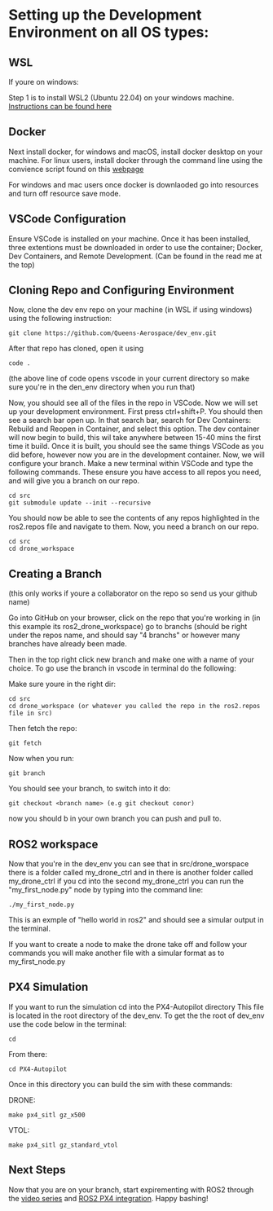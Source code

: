 # Setting up the Development Environment on all OS types:

## WSL
If youre on windows:

Step 1 is to install WSL2 (Ubuntu 22.04) on your windows machine. [Instructions can be found here](https://learn.microsoft.com/en-us/windows/wsl/install)

## Docker

Next install docker, for windows and macOS, install docker desktop on your machine. For linux users, install docker through the command line using the convience script found on this [webpage](docs.docker.com/engine/install/ubuntu)

For windows and mac users once docker is downlaoded go into resources and turn off resource save mode.

## VSCode Configuration

Ensure VSCode is installed on your machine. Once it has been installed, three extentions must be downloaded in order to use the container; Docker, Dev Containers, and Remote Development. (Can be found in the read me at the top)

## Cloning Repo and Configuring Environment

Now, clone the dev env repo on your machine (in WSL if using windows) using the following instruction: 
 
	git clone https://github.com/Queens-Aerospace/dev_env.git

After that repo has cloned, open it using

	code .
 
 (the above line of code opens vscode in your current directory so make sure you're in the den_env directory when you run that)

Now, you should see all of the files in the repo in VSCode. Now we will set up your development environment. First press ctrl+shift+P. You should then see a search bar open up. In that search bar, search for Dev Containers: Rebuild and Reopen in Container, and select this option. The dev container will now begin to build, this wil take anywhere between 15-40 mins the first time it build.
Once it is built, you should see the same things VSCode as you did before, however now you are in the development container. Now, we will configure your branch. Make a new terminal within VSCode and type the following commands. These ensure you have access to all repos you need, and will give you a branch on our repo. 

	cd src
	git submodule update --init --recursive

You should now be able to see the contents of any repos highlighted in the ros2.repos file and navigate to them. Now, you need a branch on our repo. 

 	cd src
	cd drone_workspace 
## Creating a Branch
(this only works if youre a collaborator on the repo so send us your github name)

Go into GitHub on your browser, click on the repo that you're working in (in this example its ros2_drone_workspace) go to branchs (should be right under the repos name, and should say "4 branchs" or however many branches have already been made. 

Then in the top right click new branch and make one with a name of your choice. To go use the branch in vscode in terminal do the following:

Make sure youre in the right dir:

	cd src
 	cd drone_workspace (or whatever you called the repo in the ros2.repos file in src)
  
Then fetch the repo:

 	git fetch

Now when you run:

	git branch
 
 You should see your branch, to switch into it do:

 	git checkout <branch name> (e.g git checkout conor)

now you should b in your own branch you can push and pull to.

## ROS2 workspace

Now that you're in the dev_env you can see that in src/drone_worspace there is a folder called my_drone_ctrl and in there is another folder called my_drone_ctrl if you cd into the second my_drone_ctrl you can run the "my_first_node.py" node by typing into the command line:

	./my_first_node.py

This is an exmple of "hello world in ros2"  and should see a simular output in the terminal. 

If you want to create a node to make the drone take off and follow your commands you will make another file with a simular format as to my_first_node.py

## PX4 Simulation

If you want to run the simulation cd into the PX4-Autopilot directory This file is located in the root directory of the dev_env. To get the the root of dev_env use the code below in the terminal:

	cd

From there:

	cd PX4-Autopilot

Once in this directory you can build the sim with these commands:

DRONE:

 	make px4_sitl gz_x500

VTOL:

	make px4_sitl gz_standard_vtol

## Next Steps

Now that you are on your branch, start expirementing with ROS2 through the [video series](https://www.youtube.com/playlist?list=PLLSegLrePWgJudpPUof4-nVFHGkB62Izy) and [ROS2 PX4 integration](https://docs.px4.io/main/en/ros/). Happy bashing!

